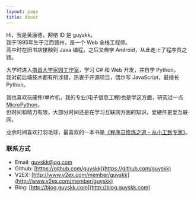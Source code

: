 ```yaml
---
layout: page
title: About
---
```


Hi，我是黄康德，网络 ID 是 guyskk。  
我于1995年生于江西赣州，是一个 Web 全栈工程师。  
高中时在旧书店接触到 Java 编程，之后又自学 Android，从此走上了程序员之路。  

大学时进入[南昌大学家园工作室](https://github.com/ncuhome)，学习 C# 和 Web 开发，并自学 Python。  
我对前后端技术都有所涉猎，热衷于开源项目，偶尔写 JavaScript，最擅长 Python。  

我也喜欢玩硬件/单片机，我的专业(电子信息工程)也是学这方面，研究过一点 [MicroPython](https://github.com/micropython/micropython)。  
但时间和精力有限，大部分时间还是在学习互联网方面的知识，爱硬件更爱互联网。

业余时间喜欢打羽毛球，最喜欢的一本书是[《程序员修炼之道 - 从小工到专家》](https://book.douban.com/subject/5387402/)。


### 联系方式

- Email: guyskk@qq.com
- Github: [https://github.com/guyskk](https://github.com/guyskk)  
- V2EX: [http://www.v2ex.com/member/guyskk](http://www.v2ex.com/member/guyskk)
- Blog: [http://blog.guyskk.com](http://blog.guyskk.com)
